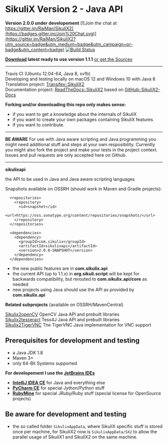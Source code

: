 SikuliX Version 2 - Java API
============

**Version 2.0.0 under developement** [![Join the chat at https://gitter.im/RaiMan/SikuliX2](https://badges.gitter.im/Join%20Chat.svg)](https://gitter.im/RaiMan/SikuliX2?utm_source=badge&utm_medium=badge&utm_campaign=pr-badge&utm_content=badge) [![Build Status](https://travis-ci.org/RaiMan/SikuliX2.svg?branch=master)](https://travis-ci.org/RaiMan/SikuliX2)

**[Download](http://sikulix.com) latest ready to use version 1.1.1** [or get the Sources](https://github.com/RaiMan/SikuliX-2014)

<hr>

Travis CI (Ubuntu 12.04-64, Java 8, xvfb)
<br>Developing and testing locally on macOS 12 and Windows 10 with Java 8
<br>Translation project: [Transifex::SikuliX2](https://www.transifex.com/sikulix/sikulix2/dashboard/)
<br>Documentation project: [ReadTheDocs::SikuliX2](http://sikulix2.readthedocs.org/) based on [GitHub::SikuliX2-Docs](https://github.com/RaiMan/SikuliX2-Docs)

**Forking and/or downloading this repo only makes sense:**

 - if you want to get a knowledge about the internals of SikuliX
 - if you want to create your own packages containing SikuliX features
 - if you want to contribute.

<hr>

**BE AWARE** For use with Java aware scripting and Java programming you might need additional stuff and steps at your own resposibility. Currently you might also fork the project and make your tests in the project context. Issues and pull requests are only accepted here on Github.

<hr>

**sikulixapi**

the API to be used in Java and Java aware scripting languages

Snapshots available on OSSRH (should work in Maven and Gradle projects):

```
  <repositories>
    <repository>
      <id>snapshot</id>
      <url>https://oss.sonatype.org/content/repositories/snapshots/</url>
    </repository>
  </repositories>

  <dependencies>
    <dependency>
      <groupId>com.sikulix</groupId>
      <artifactId>sikulixapi</artifactId>
      <version>2.0.0-SNAPSHOT</version>
    </dependency>
  </dependencies>
```

 - the new public features are in **com.sikulix.api**
 - the current API (up to 1.1.x) in **org.sikuli.script** will be kept for backwards compatibility, but rerouted to **com.sikulix.api/core** as needed
 - new projects using Java should use the API as provided by **com.sikulix.api**
 
 **Related subprojects** (available on OSSRH/MavenCentral)
 
 [Sikulix2openCV](https://github.com/RaiMan/Sikulix2opencv) OpenCV Java API and prebuilt libraries<br>
 [Sikulix2tesseract](https://github.com/RaiMan/Sikulix2tesseract) Tess4J Java API and prebuilt libraries<br>
 [Sikulix2TigerVNC](https://github.com/RaiMan/Sikulix2tigervnc) The TigerVNC Java implementation for VNC support
 
Prerequisites for development and testing
---

 - a Java JDK 1.8
 - Maven 3+
 - only 64-Bit Systems supported

**For developement I use the [JetBrains IDEs](https://www.jetbrains.com)**

 - **[IntelliJ IDEA CE](https://www.jetbrains.com/idea/)** for Java and everything else
 - **[PyCharm CE](https://www.jetbrains.com/pycharm/)** for special Jython/Python stuff
 - **[RubyMine](https://www.jetbrains.com/ruby/)** for special JRuby/Ruby stuff (special license for OpenSource projects)
 
Be aware for development and testing
---

 - the so called folder `SikulixAppData`, where SikuliX specific stuff is stored once per machine, for SikuliX2 now is `SikulixAppData/SX2` to allow the parallel usage of SikuliX1 and SikuliX2 on the same machine.
